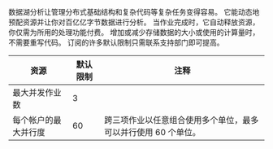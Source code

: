 数据湖分析让管理分布式基础结构和复杂代码等复杂任务变得容易。 它能动态地预配资源并让你对百亿亿字节数据进行分析。 当作业完成时，它自动释放资源，你仅需为所用的处理功能付费。 增加或减少存储数据的大小或使用的计算量时，不需要重写代码。 订阅的许多默认限制只需联系支持部门即可提高。 

| **资源** | **默认限制** | **注释** |
| --- | --- | --- |
| 最大并发作业数 |3 | |
| 每个帐户的最大并行度 |60 |跨三项作业以任意组合使用多个单位，最多可以并行使用 60 个单位。 |

